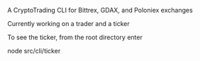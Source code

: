 A CryptoTrading CLI
for Bittrex, GDAX, and Poloniex exchanges

Currently working on a trader and a ticker

To see the ticker, from the root directory enter

   node src/cli/ticker
